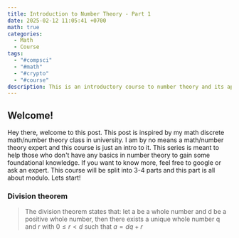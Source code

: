 ```yaml
---
title: Introduction to Number Theory - Part 1
date: 2025-02-12 11:05:41 +0700
math: true
categories:
  - Math
  - Course
tags:
  - "#compsci"
  - "#math"
  - "#crypto"
  - "#course"
description: This is an introductory course to number theory and its application in computer science specifically cryptography.
---
```


## Welcome! 
Hey there, welcome to this post. This post is inspired by my math discrete math/number theory class in university. I am by no means a math/number theory expert and this course is just an intro to it. This series is meant to help those who don't have any basics in number theory to gain some foundational knowledge. If you want to know more, feel free to google or ask an expert. This course will be split into 3-4 parts and this part is all about modulo. Lets start!

### Division theorem


>The division theorem states that:
let a be a whole number and d be a positive whole number, then there exists a unique whole number q and r with $0\leq r<d$ such that $a=dq+r$






